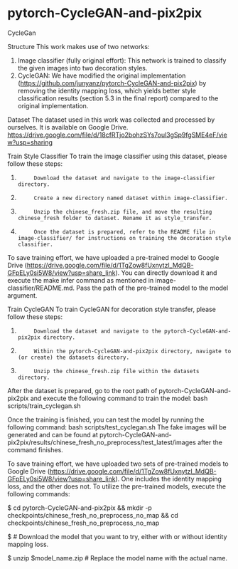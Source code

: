 # pytorch-CycleGAN-and-pix2pix
CycleGan

Structure
This work makes use of two networks:

1. Image classifier (fully original effort): This network is trained to classify the given images into two decoration styles.
2. CycleGAN: We have modified the original implementation (https://github.com/junyanz/pytorch-CycleGAN-and-pix2pix) by removing the identity mapping loss, which yields better style classification results (section 5.3 in the final report) compared to the original implementation.

Dataset
The dataset used in this work was collected and processed by ourselves. It is available on Google Drive. https://drive.google.com/file/d/18cfRTjo2bohzSYs7oul3gSp9fgSME4eF/view?usp=sharing

Train Style Classifier
To train the image classifier using this dataset, please follow these steps:
1.          Download the dataset and navigate to the image-classifier directory.
2.          Create a new directory named dataset within image-classifier.
3.          Unzip the chinese_fresh.zip file, and move the resulting chinese_fresh folder to dataset. Rename it as style_transfer.
4.          Once the dataset is prepared, refer to the README file in image-classifier/ for instructions on training the decoration style classifier.
To save training effort, we have uploaded a pre-trained model to Google Drive (https://drive.google.com/file/d/1TgZow8fUxnytzl_MdQB-GFpELy0si5W8/view?usp=share_link). You can directly download it and execute the make infer command as mentioned in image-classifier/README.md. Pass the path of the pre-trained model to the model argument.

Train CycleGAN
To train CycleGAN for decoration style transfer, please follow these steps:
1.          Download the dataset and navigate to the pytorch-CycleGAN-and-pix2pix directory.
2.          Within the pytorch-CycleGAN-and-pix2pix directory, navigate to (or create) the datasets directory.
3.          Unzip the chinese_fresh.zip file within the datasets directory.

After the dataset is prepared, go to the root path of pytorch-CycleGAN-and-pix2pix and execute the following command to train the model:
bash scripts/train_cyclegan.sh

Once the training is finished, you can test the model by running the following command:
bash scripts/test_cyclegan.sh
The fake images will be generated and can be found at pytorch-CycleGAN-and-pix2pix/results/chinese_fresh_no_preprocess/test_latest/images after the command finishes.

To save training effort, we have uploaded two sets of pre-trained models to Google Drive (https://drive.google.com/file/d/1TgZow8fUxnytzl_MdQB-GFpELy0si5W8/view?usp=share_link). One includes the identity mapping loss, and the other does not. To utilize the pre-trained models, execute the following commands:

$ cd pytorch-CycleGAN-and-pix2pix && mkdir -p checkpoints/chinese_fresh_no_preprocess_no_map && cd checkpoints/chinese_fresh_no_preprocess_no_map

$ # Download the model that you want to try, either with or without identity mapping loss.

$ unzip $model_name.zip # Replace the model name with the actual name.
